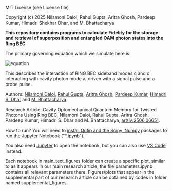 MIT License (see License file)

Copyright (c) 2025 Nilamoni Daloi, Rahul Gupta, Aritra Ghosh, Pardeep Kumar, Himadri Shekhar Dhar, and M. Bhattacharya

**This repository contains programs to calculate Fidelity for the storage and retrieval of superposition and entangled OAM photon states into the Ring BEC**

The primary governing equation which we simulate here is:

![equation](https://latex.codecogs.com/png.image?%5CLARGE%20%5Cdpi%7B110%7D%5Cbg%7Bwhite%7D%5Cbegin%7Bequation%7DH/%5Chbar=-%5Ctilde%7B%5CDelta%7Da%5E%5Cdagger%20a&plus;%5Comega_c%20c%5E%5Cdagger%20c&plus;%5Comega_d%20d%5E%5Cdagger%20d&plus;G(X_c&plus;X_d)a%5E%5Cdagger%20a&plus;i(%5Cvarepsilon_ca%5E%5Cdagger-%5Cvarepsilon%5E*_c%20a)&plus;i(%5Cvarepsilon_p%20a%5E%5Cdagger%20e%5E%7B-i%5Cdelta%20t%7D-%5Cvarepsilon%5E*_p%20a%20e%5E%7Bi%5Cdelta%20t%7D)&plus;4%5Ctilde%7Bg%7DN(c%5E%5Cdagger%20c&plus;d%5E%5Cdagger%20d)&plus;2%5Ctilde%7Bg%7DN(c%20d&plus;c%5E%5Cdagger%20d%5E%5Cdagger).%5Cend%7Bequation%7D
)

This describes the interaction of RING BEC sideband modes c and d interacting with cavity photon mode a, driven with a signal pulse and a probe pulse.

Authors: [Nilamoni Daloi](mailto:nilamoni123@gmail.com), [Rahul Gupta](mailto:rahul.quantumfield@gmail.com), [Aritra Ghosh](mailto:ag34@iitbbs.ac.in), [Pardeep Kumar](mailto:pardeep.kumar@mpl.mpg.de), [Himadri S. Dhar](mailto:himadri.dhar@iitb.ac.in) and [M. Bhattacharya](mailto:mb6154@gmail.com)

Research Article: Cavity Optomechanical Quantum Memory for Twisted Photons Using Ring BEC, Nilamoni Daloi, Rahul Gupta, Aritra Ghosh, Pardeep Kumar, Himadri S. Dhar and M. Bhattacharya, 	[arXiv:2506.06651](https://doi.org/10.48550/arXiv.2506.06651).

How to run?
You will need to [install Qutip and the Scipy, Numpy](https://qutip.org/docs/4.7/installation.html) packages to run the Jupyter Notebook ("*.ipynb").

You also need [Jupyter](https://jupyter.org/install) to open the notebook, but you can also use [VS Code](https://code.visualstudio.com/download) instead.

Each notebook in main_text_figures folder can create a specific plot, similar to as it appears in our main research article, the file parameters.ipynb contains all relevant parameters there.
Figures/plots that appear in the supplemental part of our research article can be obtained by codes in folder named supplemental_figures.

